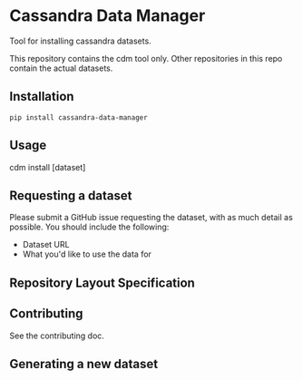 # Cassandra Data Manager

Tool for installing cassandra datasets.

This repository contains the cdm tool only.  Other repositories in this repo contain the actual datasets.

## Installation

`pip install cassandra-data-manager`

## Usage

cdm install [dataset]

## Requesting a dataset

Please submit a GitHub issue requesting the dataset, with as much detail as possible.  You should include the following:

* Dataset URL
* What you'd like to use the data for


## Repository Layout Specification

## Contributing

See the contributing doc.   





## Generating a new dataset
